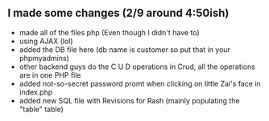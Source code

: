 ## I made some changes (2/9 around 4:50ish)
- made all of the files php (Even though I didn't have to)
- using AJAX (lol)
- added the DB file here (db name is customer so put that in your phpmyadmins)
- other backend guys do the C U D operations in Crud, all the operations are in one PHP file
- added not-so-secret password promt when clicking on little Zai's face in index.php
- added new SQL file with Revisions for Rash (mainly populating the "table" table)